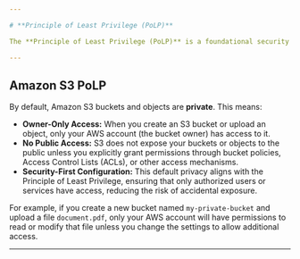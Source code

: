 ```yaml
---

# **Principle of Least Privilege (PoLP)**

The **Principle of Least Privilege (PoLP)** is a foundational security concept that stipulates every user, program, or process should operate using the minimum privileges necessary to complete its tasks. By enforcing this principle, organizations can significantly reduce their attack surface and minimize the potential damage from accidental errors or malicious attacks.

---
```


## Amazon S3 PoLP

By default, Amazon S3 buckets and objects are **private**. This means:

- **Owner-Only Access:** When you create an S3 bucket or upload an object, only your AWS account (the bucket owner) has access to it.
- **No Public Access:** S3 does not expose your buckets or objects to the public unless you explicitly grant permissions through bucket policies, Access Control Lists (ACLs), or other access mechanisms.
- **Security-First Configuration:** This default privacy aligns with the Principle of Least Privilege, ensuring that only authorized users or services have access, reducing the risk of accidental exposure.

For example, if you create a new bucket named `my-private-bucket` and upload a file `document.pdf`, only your AWS account will have permissions to read or modify that file unless you change the settings to allow additional access.

---